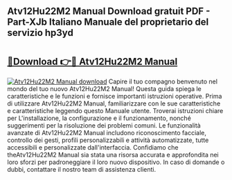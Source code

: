 ## Atv12Hu22M2 Manual Download gratuit PDF - Part-XJb Italiano Manuale del proprietario del servizio hp3yd

# <h2><a href="http://dfgivdb.blite.top/?on=Atv12Hu22M2+Manual">🔗Download 👉🔴 Atv12Hu22M2 Manual</a></h2>

[![Atv12Hu22M2 Manual download](https://i.imgur.com/lujVjoI.png)](http://dfgivdb.blite.top/?on=Atv12Hu22M2+Manual)
Capire il tuo compagno benvenuto nel mondo del tuo nuovo Atv12Hu22M2 Manual! Questa guida spiega le caratteristiche e le funzioni e fornisce importanti istruzioni operative. Prima di utilizzare Atv12Hu22M2 Manual, familiarizzare con le sue caratteristiche e caratteristiche leggendo questo Manuale utente. Troverai istruzioni chiare per L'installazione, la configurazione e il funzionamento, nonché suggerimenti per la risoluzione dei problemi comuni. Le funzionalità avanzate di Atv12Hu22M2 Manual includono riconoscimento facciale, controllo dei gesti, profili personalizzabili e attività automatizzate, tutte accessibili e personalizzate dall'interfaccia. Confidiamo che theAtv12Hu22M2 Manual sia stata una risorsa accurata e approfondita nei loro sforzi per padroneggiare il loro nuovo dispositivo. In caso di domande o dubbi, contattare il nostro team di assistenza clienti.
